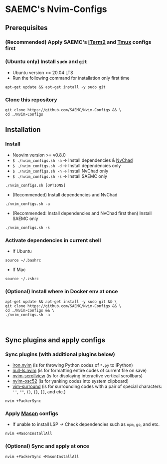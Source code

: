 # SAEMC's Nvim-Configs

## Prerequisites

### (Recommended) Apply SAEMC's [iTerm2](https://github.com/SAEMC/iTerm2-Configs.git) and [Tmux](https://github.com/SAEMC/Tmux-Configs) configs first

### (Ubuntu only) Install `sudo` and `git`

- Ubuntu version >= 20.04 LTS
- Run the following command for installation only first time

```shell
apt-get update && apt-get install -y sudo git
```

### Clone this repository

```shell
git clone https://github.com/SAEMC/Nvim-Configs && \
cd ./Nvim-Configs
```

## Installation

### Install

- Neovim version >= v0.8.0
- `$ ./nvim_configs.sh -a` -> Install dependencies & [NvChad](https://github.com/NvChad/NvChad)
- `$ ./nvim_configs.sh -d` -> Install dependencies only
- `$ ./nvim_configs.sh -n` -> Install NvChad only
- `$ ./nvim_configs.sh -s` -> Install SAEMC only

```shell
./nvim_configs.sh [OPTIONS]
```

- (Recommended) Install dependencies and NvChad

```shell
./nvim_configs.sh -a
```

- (Recommended: Install dependencies and NvChad first then) Install SAEMC only

```shell
./nvim_configs.sh -s
```

### Activate dependencies in current shell

- If Ubuntu

```shell
source ~/.bashrc
```

- If Mac

```shell
source ~/.zshrc
```

### (Optional) Install where in Docker env at once

```shell
apt-get update && apt-get install -y sudo git && \
git clone https://github.com/SAEMC/Nvim-Configs && \
cd ./Nvim-Configs && \
./nvim_configs.sh -a
```

<br/>

## Sync plugins and apply configs

### Sync plugins (with additional plugins below)

- [iron.nvim](https://github.com/hkupty/iron.nvim) (is for throwing Python codes of `*.py` to IPython)
- [null-ls.nvim](https://github.com/jose-elias-alvarez/null-ls.nvim) (is for formatting entire codes of current file on save)
- [nvim-scrollview](https://github.com/dstein64/nvim-scrollview) (is for displaying interactive vertical scrollbars)
- [nvim-osc52](https://github.com/ojroques/nvim-osc52) (is for yanking codes into system clipboard)
- [vim-surround](https://github.com/tpope/vim-surround) (is for surrounding codes with a pair of special characters: `''`, `""`, `()`, `{}`, `[]`, and etc.)

```shell
nvim +PackerSync
```

### Apply [Mason](https://github.com/williamboman/mason.nvim) configs

- If unable to install LSP -> Check dependencies such as `npm`, `go`, and etc.

```shell
nvim +MasonInstallAll
```

### (Optional) Sync and apply at once

```shell
nvim +PackerSync +MasonInstallAll
```
